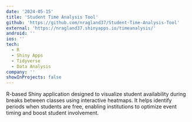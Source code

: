 ```yaml
---
date: '2024-05-15'
title: 'Student Time Analysis Tool'
github: 'https://github.com/nragland37/Student-Time-Analysis-Tool'
external: 'https://nragland37.shinyapps.io/timeanalysis/'
android: ''
ios: ''
tech:
  - R
  - Shiny Apps
  - Tidyverse
  - Data Analysis
company: ''
showInProjects: false
---
```


<!--
<p align="center">
  <img src="/assets/shiny-demo.gif" alt="logo" style="width: 100%; max-width: 275px;" />
</p>
-->

R-based Shiny application designed to visualize student availability during breaks between classes using interactive heatmaps. It helps identify periods when students are free, enabling institutions to optimize event timing and boost student involvement.
